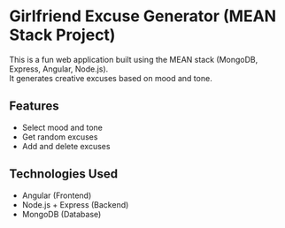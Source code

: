 # Girlfriend Excuse Generator (MEAN Stack Project)

This is a fun web application built using the MEAN stack (MongoDB, Express, Angular, Node.js).  
It generates creative excuses based on mood and tone.

## Features
- Select mood and tone
- Get random excuses
- Add and delete excuses

## Technologies Used
- Angular (Frontend)
- Node.js + Express (Backend)
- MongoDB (Database)
